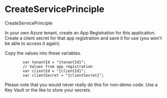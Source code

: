 # CreateServicePrinciple
CreateServicePrinciple

In your own Azure tenant, create an App Registration for this application.  Create a client secret for that app registration and save it for use (you won't be able to access it again).  

Copy the values into these variables.    

            var tenantId = "{tenantId}";
            // Values from app registration
            var clientId = "{clientId}";
            var clientSecret = "{clientSecret}";
            
Please note that you would never really do this for non-demo code.  Use a Key Vault or the like to store your secrets.

